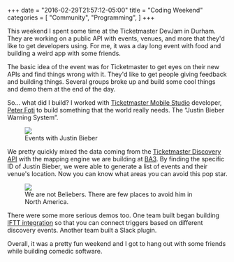 +++
date = "2016-02-29T21:57:12-05:00"
title = "Coding Weekend"
categories = [
  "Community",
  "Programming",
]
+++

This weekend I spent some time at the Ticketmaster DevJam in Durham. They are working on a public API with events, venues, and more that they'd like to get developers using. For me, it was a day long event with food and building a weird app with some friends.

<!--more-->

The basic idea of the event was for Ticketmaster to get eyes on their new APIs and find things wrong with it. They'd like to get people giving feedback and building things. Several groups broke up and build some cool things and demo them at the end of the day.

So… what did I build? I worked with [Ticketmaster Mobile Studio](http://tmsdurham.com) developer, [Peter Foti](http://twitter.com/peterjfoti) to build something that the world really needs. The “Justin Bieber Warning System”.

<figure>
  <img src="https://photos.jnjosh.com/hackathon-february2016/world.jpg" />
  <figcaption>Events with Justin Bieber</figcaption>
</figure>

We pretty quickly mixed the data coming from the [Ticketmaster Discovery API](http://developer.ticketmaster.com) with the mapping engine we are building at [BA3](http://ba3.us). By finding the specific ID of Justin Bieber, we were able to generate a list of events and their venue's location. Now you can know what areas you can avoid this pop star.

<figure>
  <img src="https://photos.jnjosh.com/hackathon-february2016/north-america.jpg" />
  <figcaption>We are not Beliebers. There are few places to avoid him in North America.</figcaption>
</figure>

There were some more serious demos too. One team built began building [IFTT integration](https://ifttt.com) so that you can connect triggers based on different discovery events. Another team built a Slack plugin.

Overall, it was a pretty fun weekend and I got to hang out with some friends while building comedic software.
